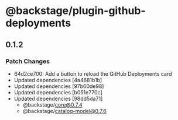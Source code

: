 # @backstage/plugin-github-deployments

## 0.1.2

### Patch Changes

- 64d2ce700: Add a button to reload the GitHub Deployments card
- Updated dependencies [4a4681b1b]
- Updated dependencies [97b60de98]
- Updated dependencies [b051e770c]
- Updated dependencies [98dd5da71]
  - @backstage/core@0.7.4
  - @backstage/catalog-model@0.7.6
